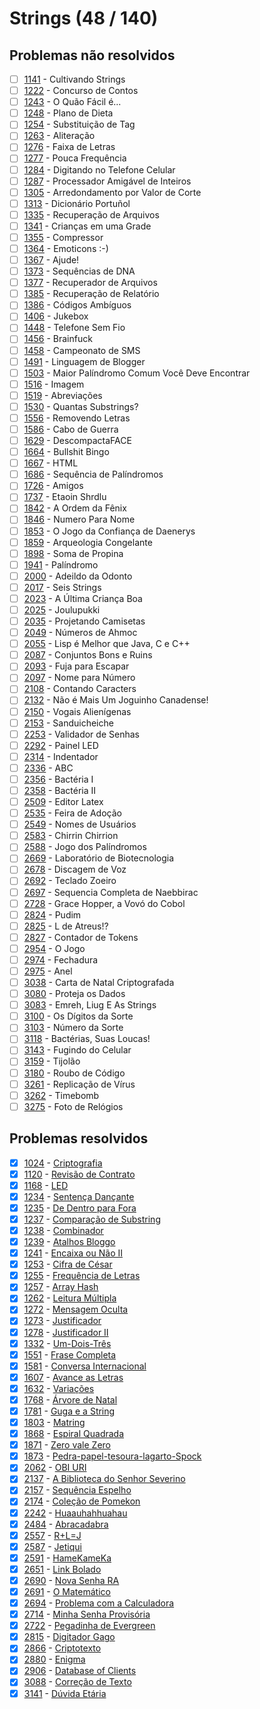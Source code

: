 # Strings (48 / 140)

## Problemas não resolvidos
  - [ ]  [1141](https://www.urionlinejudge.com.br/judge/pt/problems/view/1141) - Cultivando Strings
  - [ ]  [1222](https://www.urionlinejudge.com.br/judge/pt/problems/view/1222) - Concurso de Contos
  - [ ]  [1243](https://www.urionlinejudge.com.br/judge/pt/problems/view/1243) - O Quão Fácil é...
  - [ ]  [1248](https://www.urionlinejudge.com.br/judge/pt/problems/view/1248) - Plano de Dieta
  - [ ]  [1254](https://www.urionlinejudge.com.br/judge/pt/problems/view/1254) - Substituição de Tag
  - [ ]  [1263](https://www.urionlinejudge.com.br/judge/pt/problems/view/1263) - Aliteração
  - [ ]  [1276](https://www.urionlinejudge.com.br/judge/pt/problems/view/1276) - Faixa de Letras
  - [ ]  [1277](https://www.urionlinejudge.com.br/judge/pt/problems/view/1277) - Pouca Frequência
  - [ ]  [1284](https://www.urionlinejudge.com.br/judge/pt/problems/view/1284) - Digitando no Telefone Celular
  - [ ]  [1287](https://www.urionlinejudge.com.br/judge/pt/problems/view/1287) - Processador Amigável de Inteiros
  - [ ]  [1305](https://www.urionlinejudge.com.br/judge/pt/problems/view/1305) - Arredondamento por Valor de Corte
  - [ ]  [1313](https://www.urionlinejudge.com.br/judge/pt/problems/view/1313) - Dicionário Portuñol
  - [ ]  [1335](https://www.urionlinejudge.com.br/judge/pt/problems/view/1335) - Recuperação de Arquivos
  - [ ]  [1341](https://www.urionlinejudge.com.br/judge/pt/problems/view/1341) - Crianças em uma Grade
  - [ ]  [1355](https://www.urionlinejudge.com.br/judge/pt/problems/view/1355) - Compressor
  - [ ]  [1364](https://www.urionlinejudge.com.br/judge/pt/problems/view/1364) - Emoticons :-)
  - [ ]  [1367](https://www.urionlinejudge.com.br/judge/pt/problems/view/1367) - Ajude!
  - [ ]  [1373](https://www.urionlinejudge.com.br/judge/pt/problems/view/1373) - Sequências de DNA
  - [ ]  [1377](https://www.urionlinejudge.com.br/judge/pt/problems/view/1377) - Recuperador de Arquivos
  - [ ]  [1385](https://www.urionlinejudge.com.br/judge/pt/problems/view/1385) - Recuperação de Relatório
  - [ ]  [1386](https://www.urionlinejudge.com.br/judge/pt/problems/view/1386) - Códigos Ambíguos
  - [ ]  [1406](https://www.urionlinejudge.com.br/judge/pt/problems/view/1406) - Jukebox
  - [ ]  [1448](https://www.urionlinejudge.com.br/judge/pt/problems/view/1448) - Telefone Sem Fio
  - [ ]  [1456](https://www.urionlinejudge.com.br/judge/pt/problems/view/1456) - Brainfuck
  - [ ]  [1458](https://www.urionlinejudge.com.br/judge/pt/problems/view/1458) - Campeonato de SMS
  - [ ]  [1491](https://www.urionlinejudge.com.br/judge/pt/problems/view/1491) - Linguagem de Blogger
  - [ ]  [1503](https://www.urionlinejudge.com.br/judge/pt/problems/view/1503) - Maior Palíndromo Comum Você Deve Encontrar
  - [ ]  [1516](https://www.urionlinejudge.com.br/judge/pt/problems/view/1516) - Imagem
  - [ ]  [1519](https://www.urionlinejudge.com.br/judge/pt/problems/view/1519) - Abreviações
  - [ ]  [1530](https://www.urionlinejudge.com.br/judge/pt/problems/view/1530) - Quantas Substrings?
  - [ ]  [1556](https://www.urionlinejudge.com.br/judge/pt/problems/view/1556) - Removendo Letras
  - [ ]  [1586](https://www.urionlinejudge.com.br/judge/pt/problems/view/1586) - Cabo de Guerra
  - [ ]  [1629](https://www.urionlinejudge.com.br/judge/pt/problems/view/1629) - DescompactaFACE
  - [ ]  [1664](https://www.urionlinejudge.com.br/judge/pt/problems/view/1664) - Bullshit Bingo
  - [ ]  [1667](https://www.urionlinejudge.com.br/judge/pt/problems/view/1667) - HTML
  - [ ]  [1686](https://www.urionlinejudge.com.br/judge/pt/problems/view/1686) - Sequência de Palíndromos
  - [ ]  [1726](https://www.urionlinejudge.com.br/judge/pt/problems/view/1726) - Amigos
  - [ ]  [1737](https://www.urionlinejudge.com.br/judge/pt/problems/view/1737) - Etaoin Shrdlu
  - [ ]  [1842](https://www.urionlinejudge.com.br/judge/pt/problems/view/1842) - A Ordem da Fênix
  - [ ]  [1846](https://www.urionlinejudge.com.br/judge/pt/problems/view/1846) - Numero Para Nome
  - [ ]  [1853](https://www.urionlinejudge.com.br/judge/pt/problems/view/1853) - O Jogo da Confiança de Daenerys
  - [ ]  [1859](https://www.urionlinejudge.com.br/judge/pt/problems/view/1859) - Arqueologia Congelante
  - [ ]  [1898](https://www.urionlinejudge.com.br/judge/pt/problems/view/1898) - Soma de Propina
  - [ ]  [1941](https://www.urionlinejudge.com.br/judge/pt/problems/view/1941) - Palíndromo
  - [ ]  [2000](https://www.urionlinejudge.com.br/judge/pt/problems/view/2000) - Adeildo da Odonto
  - [ ]  [2017](https://www.urionlinejudge.com.br/judge/pt/problems/view/2017) - Seis Strings
  - [ ]  [2023](https://www.urionlinejudge.com.br/judge/pt/problems/view/2023) - A Última Criança Boa
  - [ ]  [2025](https://www.urionlinejudge.com.br/judge/pt/problems/view/2025) - Joulupukki
  - [ ]  [2035](https://www.urionlinejudge.com.br/judge/pt/problems/view/2035) - Projetando Camisetas
  - [ ]  [2049](https://www.urionlinejudge.com.br/judge/pt/problems/view/2049) - Números de Ahmoc
  - [ ]  [2055](https://www.urionlinejudge.com.br/judge/pt/problems/view/2055) - Lisp é Melhor que Java, C e C++
  - [ ]  [2087](https://www.urionlinejudge.com.br/judge/pt/problems/view/2087) - Conjuntos Bons e Ruins
  - [ ]  [2093](https://www.urionlinejudge.com.br/judge/pt/problems/view/2093) - Fuja para Escapar
  - [ ]  [2097](https://www.urionlinejudge.com.br/judge/pt/problems/view/2097) - Nome para Número
  - [ ]  [2108](https://www.urionlinejudge.com.br/judge/pt/problems/view/2108) - Contando Caracters
  - [ ]  [2132](https://www.urionlinejudge.com.br/judge/pt/problems/view/2132) - Não é Mais Um Joguinho Canadense!
  - [ ]  [2150](https://www.urionlinejudge.com.br/judge/pt/problems/view/2150) - Vogais Alienígenas
  - [ ]  [2153](https://www.urionlinejudge.com.br/judge/pt/problems/view/2153) - Sanduicheiche
  - [ ]  [2253](https://www.urionlinejudge.com.br/judge/pt/problems/view/2253) - Validador de Senhas
  - [ ]  [2292](https://www.urionlinejudge.com.br/judge/pt/problems/view/2292) - Painel LED
  - [ ]  [2314](https://www.urionlinejudge.com.br/judge/pt/problems/view/2314) - Indentador
  - [ ]  [2336](https://www.urionlinejudge.com.br/judge/pt/problems/view/2336) - ABC
  - [ ]  [2356](https://www.urionlinejudge.com.br/judge/pt/problems/view/2356) - Bactéria I
  - [ ]  [2358](https://www.urionlinejudge.com.br/judge/pt/problems/view/2358) - Bactéria II
  - [ ]  [2509](https://www.urionlinejudge.com.br/judge/pt/problems/view/2509) - Editor Latex
  - [ ]  [2535](https://www.urionlinejudge.com.br/judge/pt/problems/view/2535) - Feira de Adoção
  - [ ]  [2549](https://www.urionlinejudge.com.br/judge/pt/problems/view/2549) - Nomes de Usuários
  - [ ]  [2583](https://www.urionlinejudge.com.br/judge/pt/problems/view/2583) - Chirrin Chirrion
  - [ ]  [2588](https://www.urionlinejudge.com.br/judge/pt/problems/view/2588) - Jogo dos Palíndromos
  - [ ]  [2669](https://www.urionlinejudge.com.br/judge/pt/problems/view/2669) - Laboratório de Biotecnologia
  - [ ]  [2678](https://www.urionlinejudge.com.br/judge/pt/problems/view/2678) - Discagem de Voz
  - [ ]  [2692](https://www.urionlinejudge.com.br/judge/pt/problems/view/2692) - Teclado Zoeiro
  - [ ]  [2697](https://www.urionlinejudge.com.br/judge/pt/problems/view/2697) - Sequencia Completa de Naebbirac
  - [ ]  [2728](https://www.urionlinejudge.com.br/judge/pt/problems/view/2728) - Grace Hopper, a Vovó do Cobol
  - [ ]  [2824](https://www.urionlinejudge.com.br/judge/pt/problems/view/2824) - Pudim
  - [ ]  [2825](https://www.urionlinejudge.com.br/judge/pt/problems/view/2825) - L de Atreus!?
  - [ ]  [2827](https://www.urionlinejudge.com.br/judge/pt/problems/view/2827) - Contador de Tokens
  - [ ]  [2954](https://www.urionlinejudge.com.br/judge/pt/problems/view/2954) - O Jogo
  - [ ]  [2974](https://www.urionlinejudge.com.br/judge/pt/problems/view/2974) - Fechadura
  - [ ]  [2975](https://www.urionlinejudge.com.br/judge/pt/problems/view/2975) - Anel
  - [ ]  [3038](https://www.urionlinejudge.com.br/judge/pt/problems/view/3038) - Carta de Natal Criptografada
  - [ ]  [3080](https://www.urionlinejudge.com.br/judge/pt/problems/view/3080) - Proteja os Dados
  - [ ]  [3083](https://www.urionlinejudge.com.br/judge/pt/problems/view/3083) - Emreh, Liug E As Strings
  - [ ]  [3100](https://www.urionlinejudge.com.br/judge/pt/problems/view/3100) - Os Dígitos da Sorte
  - [ ]  [3103](https://www.urionlinejudge.com.br/judge/pt/problems/view/3103) - Número da Sorte
  - [ ]  [3118](https://www.urionlinejudge.com.br/judge/pt/problems/view/3118) - Bactérias, Suas Loucas!
  - [ ]  [3143](https://www.urionlinejudge.com.br/judge/pt/problems/view/3143) - Fugindo do Celular
  - [ ]  [3159](https://www.urionlinejudge.com.br/judge/pt/problems/view/3159) - Tijolão
  - [ ]  [3180](https://www.urionlinejudge.com.br/judge/pt/problems/view/3180) - Roubo de Código
  - [ ]  [3261](https://www.urionlinejudge.com.br/judge/pt/problems/view/3261) - Replicação de Vírus
  - [ ]  [3262](https://www.urionlinejudge.com.br/judge/pt/problems/view/3262) - Timebomb
  - [ ]  [3275](https://www.urionlinejudge.com.br/judge/pt/problems/view/3275) - Foto de Relógios
## Problemas resolvidos
  - [x]  [1024](https://www.urionlinejudge.com.br/judge/pt/problems/view/1024) - [Criptografia](https://github.com/potigol/uoj-potigol/blob/master/src/1000/1024.poti)
  - [x]  [1120](https://www.urionlinejudge.com.br/judge/pt/problems/view/1120) - [Revisão de Contrato](https://github.com/potigol/uoj-potigol/blob/master/src/1100/1120.poti)
  - [x]  [1168](https://www.urionlinejudge.com.br/judge/pt/problems/view/1168) - [LED](https://github.com/potigol/uoj-potigol/blob/master/src/1100/1168.poti)
  - [x]  [1234](https://www.urionlinejudge.com.br/judge/pt/problems/view/1234) - [Sentença Dançante](https://github.com/potigol/uoj-potigol/blob/master/src/1200/1234.poti)
  - [x]  [1235](https://www.urionlinejudge.com.br/judge/pt/problems/view/1235) - [De Dentro para Fora](https://github.com/potigol/uoj-potigol/blob/master/src/1200/1235.poti)
  - [x]  [1237](https://www.urionlinejudge.com.br/judge/pt/problems/view/1237) - [Comparação de Substring](https://github.com/potigol/uoj-potigol/blob/master/src/1200/1237.poti)
  - [x]  [1238](https://www.urionlinejudge.com.br/judge/pt/problems/view/1238) - [Combinador](https://github.com/potigol/uoj-potigol/blob/master/src/1200/1238.poti)
  - [x]  [1239](https://www.urionlinejudge.com.br/judge/pt/problems/view/1239) - [Atalhos Bloggo](https://github.com/potigol/uoj-potigol/blob/master/src/1200/1239.poti)
  - [x]  [1241](https://www.urionlinejudge.com.br/judge/pt/problems/view/1241) - [Encaixa ou Não II](https://github.com/potigol/uoj-potigol/blob/master/src/1200/1241.poti)
  - [x]  [1253](https://www.urionlinejudge.com.br/judge/pt/problems/view/1253) - [Cifra de César](https://github.com/potigol/uoj-potigol/blob/master/src/1200/1253.poti)
  - [x]  [1255](https://www.urionlinejudge.com.br/judge/pt/problems/view/1255) - [Frequência de Letras](https://github.com/potigol/uoj-potigol/blob/master/src/1200/1255.poti)
  - [x]  [1257](https://www.urionlinejudge.com.br/judge/pt/problems/view/1257) - [Array Hash](https://github.com/potigol/uoj-potigol/blob/master/src/1200/1257.poti)
  - [x]  [1262](https://www.urionlinejudge.com.br/judge/pt/problems/view/1262) - [Leitura Múltipla](https://github.com/potigol/uoj-potigol/blob/master/src/1200/1262.poti)
  - [x]  [1272](https://www.urionlinejudge.com.br/judge/pt/problems/view/1272) - [Mensagem Oculta](https://github.com/potigol/uoj-potigol/blob/master/src/1200/1272.poti)
  - [x]  [1273](https://www.urionlinejudge.com.br/judge/pt/problems/view/1273) - [Justificador](https://github.com/potigol/uoj-potigol/blob/master/src/1200/1273.poti)
  - [x]  [1278](https://www.urionlinejudge.com.br/judge/pt/problems/view/1278) - [Justificador II](https://github.com/potigol/uoj-potigol/blob/master/src/1200/1278.poti)
  - [x]  [1332](https://www.urionlinejudge.com.br/judge/pt/problems/view/1332) - [Um-Dois-Três](https://github.com/potigol/uoj-potigol/blob/master/src/1300/1332.poti)
  - [x]  [1551](https://www.urionlinejudge.com.br/judge/pt/problems/view/1551) - [Frase Completa](https://github.com/potigol/uoj-potigol/blob/master/src/1500/1551.poti)
  - [x]  [1581](https://www.urionlinejudge.com.br/judge/pt/problems/view/1581) - [Conversa Internacional](https://github.com/potigol/uoj-potigol/blob/master/src/1500/1581.poti)
  - [x]  [1607](https://www.urionlinejudge.com.br/judge/pt/problems/view/1607) - [Avance as Letras](https://github.com/potigol/uoj-potigol/blob/master/src/1600/1607.poti)
  - [x]  [1632](https://www.urionlinejudge.com.br/judge/pt/problems/view/1632) - [Variações](https://github.com/potigol/uoj-potigol/blob/master/src/1600/1632.poti)
  - [x]  [1768](https://www.urionlinejudge.com.br/judge/pt/problems/view/1768) - [Árvore de Natal](https://github.com/potigol/uoj-potigol/blob/master/src/1700/1768.poti)
  - [x]  [1781](https://www.urionlinejudge.com.br/judge/pt/problems/view/1781) - [Guga e a String](https://github.com/potigol/uoj-potigol/blob/master/src/1700/1781.poti)
  - [x]  [1803](https://www.urionlinejudge.com.br/judge/pt/problems/view/1803) - [Matring](https://github.com/potigol/uoj-potigol/blob/master/src/1800/1803.poti)
  - [x]  [1868](https://www.urionlinejudge.com.br/judge/pt/problems/view/1868) - [Espiral Quadrada](https://github.com/potigol/uoj-potigol/blob/master/src/1800/1868.poti)
  - [x]  [1871](https://www.urionlinejudge.com.br/judge/pt/problems/view/1871) - [Zero vale Zero](https://github.com/potigol/uoj-potigol/blob/master/src/1800/1871.poti)
  - [x]  [1873](https://www.urionlinejudge.com.br/judge/pt/problems/view/1873) - [Pedra-papel-tesoura-lagarto-Spock](https://github.com/potigol/uoj-potigol/blob/master/src/1800/1873.poti)
  - [x]  [2062](https://www.urionlinejudge.com.br/judge/pt/problems/view/2062) - [OBI URI](https://github.com/potigol/uoj-potigol/blob/master/src/2000/2062.poti)
  - [x]  [2137](https://www.urionlinejudge.com.br/judge/pt/problems/view/2137) - [A Biblioteca do Senhor Severino](https://github.com/potigol/uoj-potigol/blob/master/src/2100/2137.poti)
  - [x]  [2157](https://www.urionlinejudge.com.br/judge/pt/problems/view/2157) - [Sequência Espelho](https://github.com/potigol/uoj-potigol/blob/master/src/2100/2157.poti)
  - [x]  [2174](https://www.urionlinejudge.com.br/judge/pt/problems/view/2174) - [Coleção de Pomekon](https://github.com/potigol/uoj-potigol/blob/master/src/2100/2174.poti)
  - [x]  [2242](https://www.urionlinejudge.com.br/judge/pt/problems/view/2242) - [Huaauhahhuahau](https://github.com/potigol/uoj-potigol/blob/master/src/2200/2242.poti)
  - [x]  [2484](https://www.urionlinejudge.com.br/judge/pt/problems/view/2484) - [Abracadabra](https://github.com/potigol/uoj-potigol/blob/master/src/2400/2484.poti)
  - [x]  [2557](https://www.urionlinejudge.com.br/judge/pt/problems/view/2557) - [R+L=J](https://github.com/potigol/uoj-potigol/blob/master/src/2500/2557.poti)
  - [x]  [2587](https://www.urionlinejudge.com.br/judge/pt/problems/view/2587) - [Jetiqui](https://github.com/potigol/uoj-potigol/blob/master/src/2500/2587.poti)
  - [x]  [2591](https://www.urionlinejudge.com.br/judge/pt/problems/view/2591) - [HameKameKa](https://github.com/potigol/uoj-potigol/blob/master/src/2500/2591.poti)
  - [x]  [2651](https://www.urionlinejudge.com.br/judge/pt/problems/view/2651) - [Link Bolado](https://github.com/potigol/uoj-potigol/blob/master/src/2600/2651.poti)
  - [x]  [2690](https://www.urionlinejudge.com.br/judge/pt/problems/view/2690) - [Nova Senha RA](https://github.com/potigol/uoj-potigol/blob/master/src/2600/2690.poti)
  - [x]  [2691](https://www.urionlinejudge.com.br/judge/pt/problems/view/2691) - [O Matemático](https://github.com/potigol/uoj-potigol/blob/master/src/2600/2691.poti)
  - [x]  [2694](https://www.urionlinejudge.com.br/judge/pt/problems/view/2694) - [Problema com a Calculadora](https://github.com/potigol/uoj-potigol/blob/master/src/2600/2694.poti)
  - [x]  [2714](https://www.urionlinejudge.com.br/judge/pt/problems/view/2714) - [Minha Senha Provisória](https://github.com/potigol/uoj-potigol/blob/master/src/2700/2714.poti)
  - [x]  [2722](https://www.urionlinejudge.com.br/judge/pt/problems/view/2722) - [Pegadinha de Evergreen](https://github.com/potigol/uoj-potigol/blob/master/src/2700/2722.poti)
  - [x]  [2815](https://www.urionlinejudge.com.br/judge/pt/problems/view/2815) - [Digitador Gago](https://github.com/potigol/uoj-potigol/blob/master/src/2800/2815.poti)
  - [x]  [2866](https://www.urionlinejudge.com.br/judge/pt/problems/view/2866) - [Criptotexto](https://github.com/potigol/uoj-potigol/blob/master/src/2800/2866.poti)
  - [x]  [2880](https://www.urionlinejudge.com.br/judge/pt/problems/view/2880) - [Enigma](https://github.com/potigol/uoj-potigol/blob/master/src/2800/2880.poti)
  - [x]  [2906](https://www.urionlinejudge.com.br/judge/pt/problems/view/2906) - [Database of Clients](https://github.com/potigol/uoj-potigol/blob/master/src/2900/2906.poti)
  - [x]  [3088](https://www.urionlinejudge.com.br/judge/pt/problems/view/3088) - [Correção de Texto](https://github.com/potigol/uoj-potigol/blob/master/src/3000/3088.poti)
  - [x]  [3141](https://www.urionlinejudge.com.br/judge/pt/problems/view/3141) - [Dúvida Etária](https://github.com/potigol/uoj-potigol/blob/master/src/3100/3141.poti)